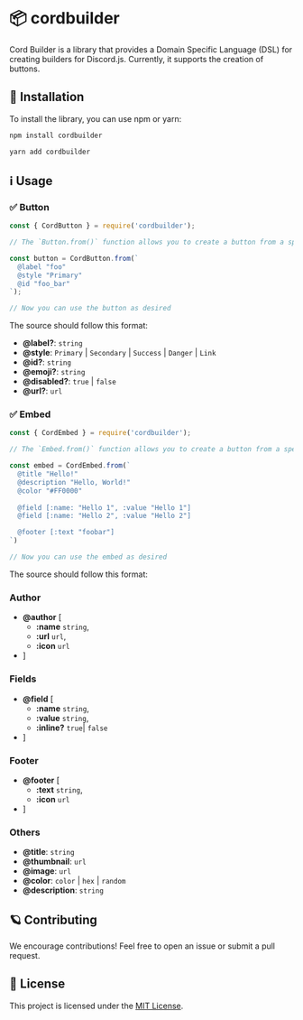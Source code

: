 # 📦 cordbuilder

Cord Builder is a library that provides a Domain Specific Language (DSL) for creating builders for Discord.js. Currently, it supports the creation of buttons.

## 🚀 Installation

To install the library, you can use npm or yarn:

```bash
npm install cordbuilder
```

```bash
yarn add cordbuilder
```

## ℹ️ Usage

### ✅ Button

```javascript
const { CordButton } = require('cordbuilder');

// The `Button.from()` function allows you to create a button from a specific source code:

const button = CordButton.from(`
  @label "foo"
  @style "Primary"
  @id "foo_bar"
`);

// Now you can use the button as desired
```

The source should follow this format:

- **@label?**: `string`
- **@style**: `Primary` | `Secondary` | `Success` | `Danger` | `Link`
- **@id?**: `string`
- **@emoji?**: `string`
- **@disabled?**: `true` | `false`
- **@url?**: `url`

### ✅ Embed

```javascript
const { CordEmbed } = require('cordbuilder');

// The `Embed.from()` function allows you to create a button from a specific source code:

const embed = CordEmbed.from(`
  @title "Hello!"
  @description "Hello, World!"
  @color "#FF0000"
  
  @field [:name: "Hello 1", :value "Hello 1"]
  @field [:name: "Hello 2", :value "Hello 2"]

  @footer [:text "foobar"]
`)

// Now you can use the embed as desired
```

The source should follow this format:

### Author

- **@author** [
  - **:name** `string`,
  - **:url** `url`,
  - **:icon** `url`
- ]

### Fields

- **@field** [
  - **:name** `string`,
  - **:value** `string`,
  - **:inline?** `true`| `false`
- ]

### Footer

- **@footer** [
  - **:text** `string`,
  - **:icon** `url`
- ]

### Others

- **@title**: `string`
- **@thumbnail**: `url`
- **@image**: `url`
- **@color**: `color` | `hex` | `random`
- **@description**: `string`

## 🪐 Contributing

We encourage contributions! Feel free to open an issue or submit a pull request.

## 📜 License

This project is licensed under the [MIT License](LICENSE).
